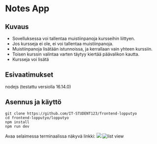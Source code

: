 # Notes App

## Kuvaus
* Sovelluksessa voi tallentaa muistiinpanoja kursseihin liittyen.
* Jos kursseja ei ole, ei voi tallentaa muistiinpanoja.
* Muistiinpanoja lisätään istunnoissa, ja kerrallaan vain yhteen kurssiin.
* Toisen kurssin valintaa varten täytyy kiertää päävalikon kautta.
* Kursseja voi lisätä

## Esivaatimukset
nodejs (testattu versiolla 16.14.0)

## Asennus ja käyttö
```
git clone https://github.com/IT-STUDENT123/frontend-lopputyo
cd frontend-lopputyo/lopputyo
npm install
npm run dev
```
Avaa selaimessa terminaalissa näkyvä linkki:
![](https://i.imgur.com/hKNbvkz.png)
![list view](https://i.imgur.com/SYle7AD.png "list view")
